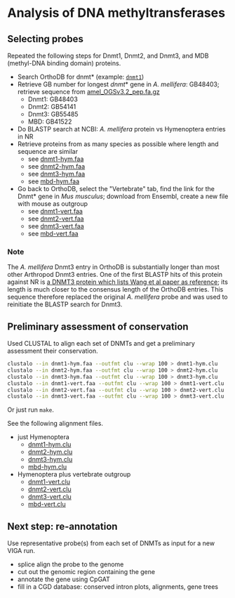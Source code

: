 # Analysis of DNA methyltransferases

## Selecting probes

Repeated the following steps for Dnmt1, Dnmt2, and Dnmt3, and MDB (methyl-DNA binding domain) proteins.

- Search OrthoDB for dnmt\* (example: [`dnmt1`](http://orthodb.org/orthodb7/results?tree=Arth&searchtext=dnmt1&level=Arthropoda&swaptree=))
- Retrieve GB number for longest *dnmt*\* gene in *A. mellifera*: GB48403; retrieve sequence from [amel_OGSv3.2_pep.fa.gz](http://hymenopteragenome.org/beebase/?q=download_sequences)
  - Dnmt1: GB48403
  - Dnmt2: GB54141
  - Dnmt3: GB55485
  - MBD: GB41522
- Do BLASTP search at NCBI: *A. mellifera* protein vs Hymenoptera entries in NR
- Retrieve proteins from as many species as possible where length and sequence are similar
  - see [dnmt1-hym.faa](dnmt1-hym.faa)
  - see [dnmt2-hym.faa](dnmt2-hym.faa)
  - see [dnmt3-hym.faa](dnmt3-hym.faa)
  - see [mbd-hym.faa](mdb-hym.faa)
- Go back to OrthoDB, select the "Vertebrate" tab, find the link for the Dnmt\* gene in *Mus musculus*; download from Ensembl, create a new file with mouse as outgroup
  - see [dnmt1-vert.faa](dnmt1-vert.faa)
  - see [dnmt2-vert.faa](dnmt2-vert.faa)
  - see [dnmt3-vert.faa](dnmt3-vert.faa)
  - see [mbd-vert.faa](mbd-vert.faa)

### Note

The *A. mellifera* Dnmt3 entry in OrthoDB is substantially longer than most other Arthropod Dnmt3 entries.
One of the first BLASTP hits of this protein against NR is [a DNMT3 protein which lists Wang et al paper as reference](http://www.ncbi.nlm.nih.gov/protein/NP_001177350.1); its length is much closer to the consensus length of the OrthoDB entries.
This sequence therefore replaced the original *A. mellifera* probe and was used to reinitiate the BLASTP search for Dnmt3.

## Preliminary assessment of conservation

Used CLUSTAL to align each set of DNMTs and get a preliminary assessment their conservation.

```bash
clustalo --in dnmt1-hym.faa --outfmt clu --wrap 100 > dnmt1-hym.clu
clustalo --in dnmt2-hym.faa --outfmt clu --wrap 100 > dnmt2-hym.clu
clustalo --in dnmt3-hym.faa --outfmt clu --wrap 100 > dnmt3-hym.clu
clustalo --in dnmt1-vert.faa --outfmt clu --wrap 100 > dnmt1-vert.clu
clustalo --in dnmt2-vert.faa --outfmt clu --wrap 100 > dnmt2-vert.clu
clustalo --in dnmt3-vert.faa --outfmt clu --wrap 100 > dnmt3-vert.clu
```

Or just run `make`.

See the following alignment files.

- just Hymenoptera
  - [dnmt1-hym.clu](dnmt1-hym.clu)
  - [dnmt2-hym.clu](dnmt2-hym.clu)
  - [dnmt3-hym.clu](dnmt3-hym.clu)
  - [mbd-hym.clu](mbd-hym.clu)
- Hymenoptera plus vertebrate outgroup
  - [dnmt1-vert.clu](dnmt1-vert.clu)
  - [dnmt2-vert.clu](dnmt2-vert.clu)
  - [dnmt3-vert.clu](dnmt3-vert.clu)
  - [mbd-vert.clu](mbd-vert.clu)

## Next step: re-annotation

Use representative probe(s) from each set of DNMTs as input for a new VIGA run.

- splice align the probe to the genome
- cut out the genomic region containing the gene
- annotate the gene using CpGAT
- fill in a CGD database: conserved intron plots, alignments, gene trees
